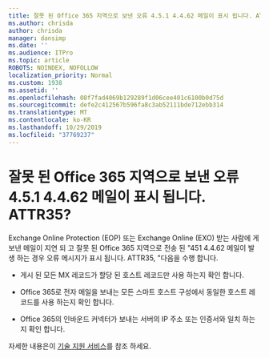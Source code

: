 ```yaml
---
title: 잘못 된 Office 365 지역으로 보낸 오류 4.5.1 4.4.62 메일이 표시 됩니다. ATTR35?
ms.author: chrisda
author: chrisda
manager: dansimp
ms.date: ''
ms.audience: ITPro
ms.topic: article
ROBOTS: NOINDEX, NOFOLLOW
localization_priority: Normal
ms.custom: 1938
ms.assetid: ''
ms.openlocfilehash: 08f7fad4069b129289f1d06cee401c6100b0d75d
ms.sourcegitcommit: defe2c412567b596fa8c3ab52111bde712ebb314
ms.translationtype: MT
ms.contentlocale: ko-KR
ms.lasthandoff: 10/29/2019
ms.locfileid: "37769237"
---
```

# <a name="are-you-seeing-error-451-4462-mail-sent-to-the-wrong-office-365-region-attr35"></a>잘못 된 Office 365 지역으로 보낸 오류 4.5.1 4.4.62 메일이 표시 됩니다. ATTR35?

Exchange Online Protection (EOP) 또는 Exchange Online (EXO) 받는 사람에 게 보낸 메일이 지연 되 고 잘못 된 Office 365 지역으로 전송 된 "451 4.4.62 메일이 발생 하는 경우 오류 메시지가 표시 됩니다. ATTR35, "다음을 수행 합니다.

- 게시 된 모든 MX 레코드가 할당 된 호스트 레코드만 사용 하는지 확인 합니다.

- Office 365로 전자 메일을 보내는 모든 스마트 호스트 구성에서 동일한 호스트 레코드를 사용 하는지 확인 합니다.

- Office 365의 인바운드 커넥터가 보내는 서버의 IP 주소 또는 인증서와 일치 하는지 확인 합니다.

자세한 내용은이 [기술 지원 서비스](https://support.microsoft.com/help/4057301/attr35-response-code-when-mail-is-sent-to-eop-exo)를 참조 하세요.
